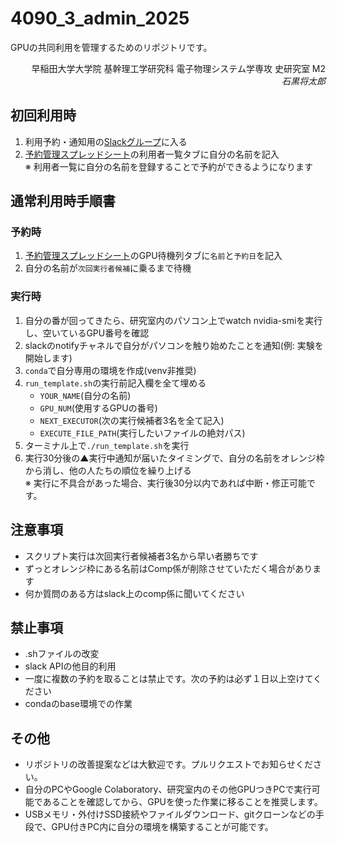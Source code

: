 # 4090_3_admin_2025

GPUの共同利用を管理するためのリポジトリです。

<div style="text-align: right;">
早稲田大学大学院 基幹理工学研究科 電子物理システム学専攻 史研究室 M2 <BR>
<i>石黒将太郎</i>
</div>

## 初回利用時
1. 利用予約・通知用の[Slackグループ](https://join.slack.com/t/shilabgpunotify/shared_invite/zt-35hwn8cdv-uYu_utz~Q0S0zPpvEBri_g)に入る
2. [予約管理スプレッドシート](https://docs.google.com/spreadsheets/d/1oI2zM7loJsN-LNtxFO1VnpVop_PqMW00xR6ty_vYPbA/edit?gid=2081617412#gid=2081617412)の利用者一覧タブに自分の名前を記入<BR>
※ 利用者一覧に自分の名前を登録することで予約ができるようになります

## 通常利用時手順書
### 予約時
1. [予約管理スプレッドシート](https://docs.google.com/spreadsheets/d/1oI2zM7loJsN-LNtxFO1VnpVop_PqMW00xR6ty_vYPbA/edit?gid=2081617412#gid=2081617412)のGPU待機列タブに`名前`と`予約日`を記入
2. 自分の名前が`次回実行者候補`に乗るまで待機

### 実行時
1. 自分の番が回ってきたら、研究室内のパソコン上でwatch nvidia-smiを実行し、空いているGPU番号を確認
2. slackのnotifyチャネルで自分がパソコンを触り始めたことを通知(例: 実験を開始します)
3. `conda`で自分専用の環境を作成(venv非推奨)
4. `run_template.sh`の実行前記入欄を全て埋める
   - `YOUR_NAME`(自分の名前)
   - `GPU_NUM`(使用するGPUの番号)
   - `NEXT_EXECUTOR`(次の実行候補者3名を全て記入)
   - `EXECUTE_FILE_PATH`(実行したいファイルの絶対パス)
5. ターミナル上で`./run_template.sh`を実行
6. 実行30分後の▲実行中通知が届いたタイミングで、自分の名前をオレンジ枠から消し、他の人たちの順位を繰り上げる<BR>
※ 実行に不具合があった場合、実行後30分以内であれば中断・修正可能です。

## 注意事項
- スクリプト実行は次回実行者候補者3名から早い者勝ちです
- ずっとオレンジ枠にある名前はComp係が削除させていただく場合があります
- 何か質問のある方はslack上のcomp係に聞いてください

## 禁止事項
- .shファイルの改変
- slack APIの他目的利用
- 一度に複数の予約を取ることは禁止です。次の予約は必ず１日以上空けてください
- condaのbase環境での作業

## その他
- リポジトリの改善提案などは大歓迎です。プルリクエストでお知らせください。
- 自分のPCやGoogle Colaboratory、研究室内のその他GPUつきPCで実行可能であることを確認してから、GPUを使った作業に移ることを推奨します。
- USBメモリ・外付けSSD接続やファイルダウンロード、gitクローンなどの手段で、GPU付きPC内に自分の環境を構築することが可能です。

